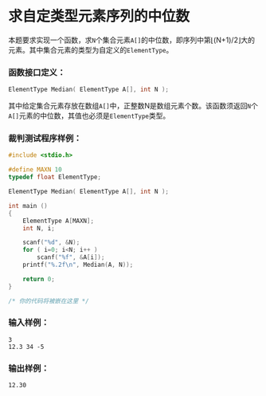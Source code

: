 # 求自定类型元素序列的中位数
本题要求实现一个函数，求`N`个集合元素`A[]`的中位数，即序列中第⌊(N+1)/2⌋大的元素。其中集合元素的类型为自定义的`ElementType`。

### 函数接口定义：
```c
ElementType Median( ElementType A[], int N );
```
其中给定集合元素存放在数组`A[]`中，正整数N是数组元素个数。该函数须返回`N`个`A[]`元素的中位数，其值也必须是`ElementType`类型。

### 裁判测试程序样例：
```c
#include <stdio.h>

#define MAXN 10
typedef float ElementType;

ElementType Median( ElementType A[], int N );

int main ()
{
    ElementType A[MAXN];
    int N, i;

    scanf("%d", &N);
    for ( i=0; i<N; i++ )
        scanf("%f", &A[i]);
    printf("%.2f\n", Median(A, N));

    return 0;
}

/* 你的代码将被嵌在这里 */
```
### 输入样例：
```
3
12.3 34 -5
```
### 输出样例：
```
12.30
```